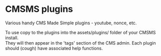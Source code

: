 # CMSMS plugins
Various handy CMS Made Simple plugins - youtube, nonce, etc.

To use copy to the plugins into the assets/plugins/ folder of your CMSMS install.  
They will then appear in the 'tags' section of the CMS admin. Each plugin should (cough) have associated help functions.